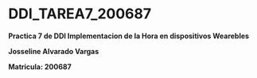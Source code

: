 # DDI_TAREA7_200687

**Practica 7 de DDI Implementacion de la Hora en dispositivos Wearebles**

**Josseline Alvarado Vargas**

**Matricula: 200687**